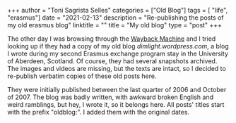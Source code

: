 +++
author = "Toni Sagrista Selles"
categories = ["Old Blog"]
tags = [ "life", "erasmus"]
date = "2021-02-13"
description = "Re-publishing the posts of my old erasmus blog"
linktitle = ""
title = "My old blog"
type = "post"
+++

The other day I was browsing through the [Wayback Machine](http://web.archive.org) and I tried looking up if they had a copy of my old blog *dimlight.wordpress.com*, a blog I wrote during my second Erasmus exchange program stay in the University of Aberdeen, Scotland. Of course, they had several snapshots archived. The images and videos are missing, but the texts are intact, so I decided to re-publish verbatim copies of these old posts here.

They were initially published between the last quarter of 2006 and October of 2007. The blog was badly written, with awkward broken English and weird ramblings, but hey, I wrote it, so it belongs here. All posts' titles start with the prefix "oldblog:". I added them with the original dates.



